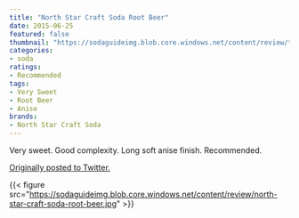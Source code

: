 ```yaml
---
title: "North Star Craft Soda Root Beer"
date: 2015-06-25
featured: false
thumbnail: "https://sodaguideimg.blob.core.windows.net/content/review/thumbs/north-star-craft-soda-root-beer.jpg"
categories:
- soda
ratings:
- Recommended
tags:
- Very Sweet
- Root Beer
- Anise
brands:
- North Star Craft Soda
---
```


Very sweet. Good complexity. Long soft anise finish. Recommended.

[Originally posted to Twitter.](https://twitter.com/Cavorter/status/614111122069848064)

{{< figure src="https://sodaguideimg.blob.core.windows.net/content/review/north-star-craft-soda-root-beer.jpg" >}}
